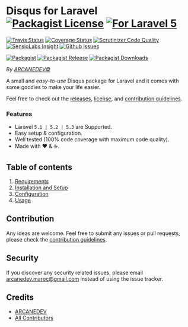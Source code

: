 # Disqus for Laravel  [![Packagist License][badge_license]](LICENSE.md) [![For Laravel 5][badge_laravel]][link-github-repo]

[![Travis Status][badge_build]][link-travis]
[![Coverage Status][badge_coverage]][link-scrutinizer]
[![Scrutinizer Code Quality][badge_quality]][link-scrutinizer]
[![SensioLabs Insight][badge_insight]][link-insight]
[![Github Issues][badge_issues]][link-github-issues]

[![Packagist][badge_package]][link-packagist]
[![Packagist Release][badge_release]][link-packagist]
[![Packagist Downloads][badge_downloads]][link-packagist]

*By [ARCANEDEV&copy;](http://www.arcanedev.net/)*

A small and *easy-to-use* Disqus package for Laravel and it comes with some goodies to make your life easier.

Feel free to check out the [releases](https://github.com/ARCANEDEV/LaravelDisqus/releases), [license](LICENSE.md), and [contribution guidelines](CONTRIBUTING.md).

### Features

  * Laravel `5.1 | 5.2 | 5.3` are Supported.
  * Easy setup & configuration.
  * Well tested (100% code coverage with maximum code quality).
  * Made with :heart: &amp; :coffee:.

## Table of contents

  1. [Requirements](_docs/1-Requirements.md)
  2. [Installation and Setup](_docs/2-Installation-and-Setup.md)
  3. [Configuration](_docs/3-Configuration.md)
  4. [Usage](_docs/4-Usage.md)

## Contribution

Any ideas are welcome. Feel free to submit any issues or pull requests, please check the [contribution guidelines](CONTRIBUTING.md).

## Security

If you discover any security related issues, please email arcanedev.maroc@gmail.com instead of using the issue tracker.

## Credits

- [ARCANEDEV][link-author]
- [All Contributors][link-contributors]

[badge_license]:     https://img.shields.io/packagist/l/arcanedev/laravel-disqus.svg?style=flat-square
[badge_laravel]:     https://img.shields.io/badge/Laravel-%205.1|5.2|5.3-orange.svg?style=flat-square
[badge_build]:       https://img.shields.io/travis/ARCANEDEV/LaravelDisqus.svg?style=flat-square
[badge_coverage]:    https://img.shields.io/scrutinizer/coverage/g/ARCANEDEV/LaravelDisqus.svg?style=flat-square
[badge_quality]:     https://img.shields.io/scrutinizer/g/ARCANEDEV/LaravelDisqus.svg?style=flat-square
[badge_insight]:     https://img.shields.io/sensiolabs/i/289f3acd-776d-489e-afa0-bebd6691498b.svg?style=flat-square
[badge_issues]:      https://img.shields.io/github/issues/ARCANEDEV/LaravelDisqus.svg?style=flat-square
[badge_package]:     https://img.shields.io/badge/package-arcanedev/laravel--disqus-blue.svg?style=flat-square
[badge_release]:     https://img.shields.io/packagist/v/arcanedev/laravel-disqus.svg?style=flat-square
[badge_downloads]:   https://img.shields.io/packagist/dt/arcanedev/laravel-disqus.svg?style=flat-square

[link-author]:        https://github.com/arcanedev-maroc
[link-github-repo]:   https://github.com/ARCANEDEV/LaravelDisqus
[link-github-issues]: https://github.com/ARCANEDEV/LaravelDisqus/issues
[link-contributors]:  https://github.com/ARCANEDEV/LaravelDisqus/graphs/contributors
[link-packagist]:     https://packagist.org/packages/arcanedev/laravel-disqus
[link-travis]:        https://travis-ci.org/ARCANEDEV/LaravelDisqus
[link-scrutinizer]:   https://scrutinizer-ci.com/g/ARCANEDEV/LaravelDisqus/?branch=master
[link-insight]:       https://insight.sensiolabs.com/projects/289f3acd-776d-489e-afa0-bebd6691498b
